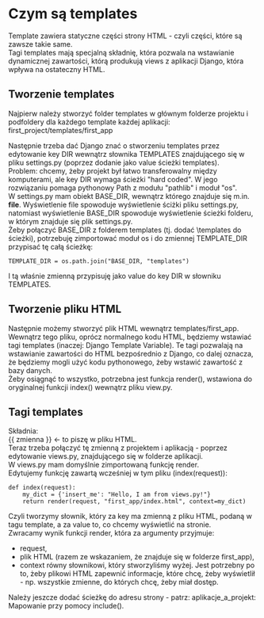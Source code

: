 # Czym są templates  
Template zawiera statyczne części strony HTML - czyli części, które są zawsze takie same.  
Tagi templates mają specjalną składnię, która pozwala na wstawianie dynamicznej zawartości, którą produkują views z aplikacji Django, która wpływa na ostateczny HTML.  
  
## Tworzenie templates  
Najpierw należy stworzyć folder templates w głównym folderze projektu i podfoldery dla każdego template każdej aplikacji:   
first_project/templates/first_app  
  
Następnie trzeba dać Django znać o stworzeniu templates przez edytowanie key DIR wewnątrz słownika TEMPLATES znajdującego się w pliku settings.py (poprzez dodanie jako value ścieżki templates).  
Problem: chcemy, żeby projekt był łatwo transferowalny między komputerami, ale key DIR wymaga ścieżki "hard coded". W jego rozwiązaniu pomaga pythonowy Path z modułu "pathlib" i moduł "os".  
W settings.py mam obiekt BASE_DIR, wewnątrz którego znajduje się m.in. __file__. Wyświetlenie file spowoduje wyświetlenie ściżki pliku settings.py, natomiast wyświetlenie BASE_DIR spowoduje wyświetlenie ścieżki folderu, w którym znajduje się plik settings.py.  
Żeby połączyć BASE_DIR z folderem templates (tj. dodać \templates do ścieżki), potrzebuję zimportować moduł os i do zmiennej TEMPLATE_DIR przypisać tę całą ścieżkę:  
```
TEMPLATE_DIR = os.path.join("BASE_DIR, "templates")
```
I tą właśnie zmienną przypisuję jako value do key DIR w słowniku TEMPLATES.  
  
## Tworzenie pliku HTML  
Następnie możemy stworzyć plik HTML wewnątrz templates/first_app. Wewnątrz tego pliku, oprócz normalnego kodu HTML, będziemy wstawiać tagi templates (inaczej: Django Template Variable). Te tagi pozwalają na wstawianie zawartości do HTML bezpośrednio z Django, co dalej oznacza, że będziemy mogli użyć kodu pythonowego, żeby wstawić zawartość z bazy danych.  
Żeby osiągnąć to wszystko, potrzebna jest funkcja render(), wstawiona do oryginalnej funkcji index() wewnątrz pliku view.py.  
  
## Tagi templates  
Składnia:  
{{ zmienna }}  <- to piszę w pliku HTML.  
Teraz trzeba połączyć tę zmienną z projektem i aplikacją - poprzez edytowanie views.py, znajdującego się w folderze aplikacji.  
W views.py mam domyślnie zimportowaną funkcję render.  
Edytujemy funkcję zawartą wcześniej w tym pliku (index(request)):  
```
def index(request):
    my_dict = {'insert_me': "Hello, I am from views.py!"}
    return render(request, "first_app/index.html", context=my_dict)
```
Czyli tworzymy słownik, który za key ma zmienną z pliku HTML, podaną w tagu template, a za value to, co chcemy wyświetlić na stronie.  
Zwracamy wynik funkcji render, która za argumenty przyjmuje:  
- request,  
- plik HTML (razem ze wskazaniem, że znajduje się w folderze first_app),  
- context równy słownikowi, który stworzyliśmy wyżej. Jest potrzebny po to, żeby plikowi HTML zapewnić informacje, które chcę, żeby wyświetlił - np. wszystkie zmienne, do których chcę, żeby miał dostęp.  
  
Należy jeszcze dodać ścieżkę do adresu strony - patrz: aplikacje_a_projekt: Mapowanie przy pomocy include().

